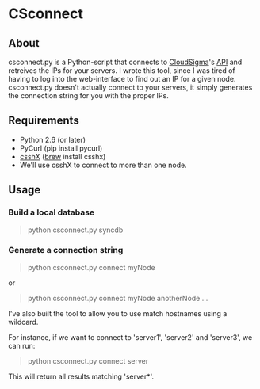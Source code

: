 # CSconnect

## About

csconnect.py is a Python-script that connects to [CloudSigma](http://www.cloudsigma.com)'s [API](http://cloudsigma.com/en/platform-details/the-api) and retreives the IPs for your servers. I wrote this tool, since I was tired of having to log into the web-interface to find out an IP for a given node. csconnect.py doesn't actually connect to your servers, it simply generates the connection string for you with the proper IPs.

## Requirements

* Python 2.6 (or later)
* PyCurl (pip install pycurl)
* [csshX](http://code.google.com/p/csshx/) ([brew](https://github.com/mxcl/homebrew) install csshx)
 * We'll use csshX to connect to more than one node.

## Usage

### Build a local database 

> python csconnect.py syncdb

### Generate a connection string

> python csconnect.py connect myNode

or 

> python csconnect.py connect myNode anotherNode ...

I've also built the tool to allow you to use match hostnames using a wildcard.

For instance, if we want to connect to 'server1', 'server2' and 'server3', we can run:

> python csconnect.py connect server

This will return all results matching 'server*'.
